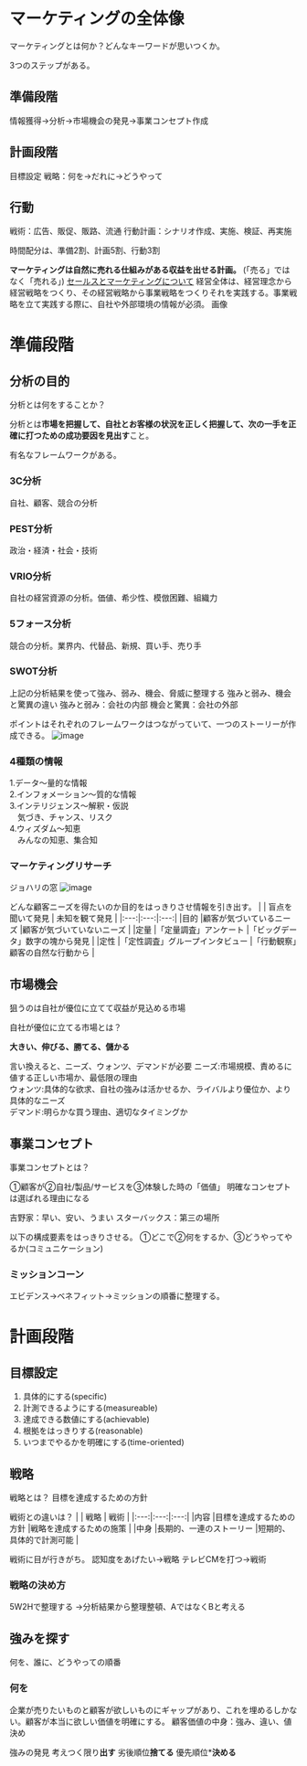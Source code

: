 # マーケティングの全体像
マーケティングとは何か？どんなキーワードが思いつくか。

3つのステップがある。
## 準備段階
情報獲得→分析→市場機会の発見→事業コンセプト作成
## 計画段階
目標設定
戦略：何を→だれに→どうやって
## 行動
戦術：広告、販促、販路、流通
行動計画：シナリオ作成、実施、検証、再実施

時間配分は、準備2割、計画5割、行動3割

**マーケティングは自然に売れる仕組みがある収益を出せる計画。** (「売る」ではなく「売れる」)
[セールスとマーケティングについて](https://www.processexcellencenetwork.com/innovation/articles/peter-drucker-on-sales-and-marketing)
経営全体は、経営理念から経営戦略をつくり、その経営戦略から事業戦略をつくりそれを実践する。事業戦略を立て実践する際に、自社や外部環境の情報が必須。
画像

# 準備段階

## 分析の目的
分析とは何をすることか？

分析とは**市場を把握して、自社とお客様の状況を正しく把握して、次の一手を正確に打つための成功要因を見出す**こと。

有名なフレームワークがある。
### 3C分析
自社、顧客、競合の分析
### PEST分析
政治・経済・社会・技術
### VRIO分析
自社の経営資源の分析。価値、希少性、模倣困難、組織力
### 5フォース分析
競合の分析。業界内、代替品、新規、買い手、売り手
### SWOT分析
上記の分析結果を使って強み、弱み、機会、脅威に整理する
強みと弱み、機会と驚異の違い
強みと弱み：会社の内部
機会と驚異：会社の外部

ポイントはそれぞれのフレームワークはつながっていて、一つのストーリーが作成できる。
![image](https://github.com/user-attachments/assets/f014d553-7aea-40f7-afc1-f14c67d9cfcb)

### 4種類の情報  
1.データ～量的な情報  
2.インフォメーション～質的な情報  
3.インテリジェンス～解釈・仮説  
　気づき、チャンス、リスク  
4.ウィズダム～知恵  
　みんなの知恵、集合知  

### マーケティングリサーチ
ジョハリの窓
![image](https://github.com/user-attachments/assets/f85b7689-513a-4f2e-96a1-6d704585ec07)

どんな顧客ニーズを得たいのか目的をはっきりさせ情報を引き出す。
|  | 盲点を聞いて発見 | 未知を観て発見 |
|:---:|:---:|:---:|
|目的 |顧客が気づいているニーズ |顧客が気づいていないニーズ |
|定量 |「定量調査」アンケート |「ビッグデータ」数字の塊から発見 |
|定性 |「定性調査」グループインタビュー |「行動観察」顧客の自然な行動から |

## 市場機会
狙うのは自社が優位に立てて収益が見込める市場

自社が優位に立てる市場とは？

**大きい、伸びる、勝てる、儲かる**

言い換えると、ニーズ、ウォンツ、デマンドが必要
ニーズ:市場規模、責めるに値する正しい市場か、最低限の理由  
ウォンツ:具体的な欲求、自社の強みは活かせるか、ライバルより優位か、より具体的なニーズ  
デマンド:明らかな買う理由、適切なタイミングか  

## 事業コンセプト
事業コンセプトとは？

①顧客が②自社/製品/サービスを③体験した時の「価値」
明確なコンセプトは選ばれる理由になる

吉野家：早い、安い、うまい
スターバックス：第三の場所

以下の構成要素をはっきりさせる。
①どこで②何をするか、③どうやってやるか(コミュニケーション)

### ミッションコーン
エビデンス→ベネフィット→ミッションの順番に整理する。


# 計画段階

## 目標設定
1. 具体的にする(specific)
2. 計測できるようにする(measureable)
3. 達成できる数値にする(achievable)
5. 根拠をはっきりする(reasonable)
6. いつまでやるかを明確にする(time-oriented)

## 戦略
戦略とは？
目標を達成するための方針

戦術との違いは？
|  | 戦略 | 戦術 |
|:---:|:---:|:---:|
|内容 |目標を達成するための方針 |戦略を達成するための施策 |
|中身 |長期的、一連のストーリー |短期的、具体的で計測可能 |

戦術に目が行きがち。
認知度をあげたい→戦略
テレビCMを打つ→戦術

### 戦略の決め方
5W2Hで整理する
→分析結果から整理整頓、AではなくBと考える

## 強みを探す
何を、誰に、どうやっての順番
### 何を
企業が売りたいものと顧客が欲しいものにギャップがあり、これを埋めるしかない。顧客が本当に欲しい価値を明確にする。
顧客価値の中身：強み、違い、値決め

強みの発見
考えつく限り**出す**
劣後順位**捨てる**
優先順位***決める**
